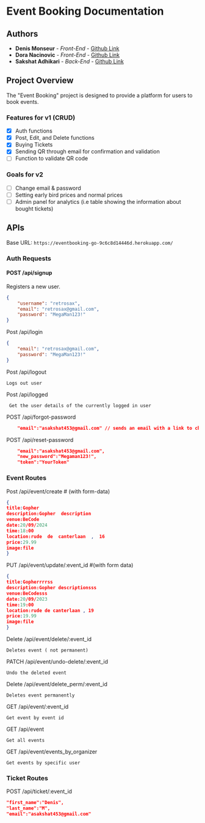 # Event Booking Documentation

## Authors

- **Denis Monseur** - _Front-End_ - [Github Link](https://github.com/DenisMonseur)
- **Dora Nacinovic** - _Front-End_ - [Github Link](https://github.com/DoraNac)
- **Sakshat Adhikari** - _Back-End_ - [Github Link](https://github.com/asakshat)

## Project Overview

The "Event Booking" project is designed to provide a platform for users to book events.

### Features for v1 (CRUD)

- [x] Auth functions
- [x] Post, Edit, and Delete functions
- [x] Buying Tickets
- [x] Sending QR through email for confirmation and validation
- [ ] Function to validate QR code

### Goals for v2

- [ ] Change email & password
- [ ] Setting early bird prices and normal prices
- [ ] Admin panel for analytics (i.e table showing the information about bought tickets)

## APIs

Base URL: `https://eventbooking-go-9c6c8d14446d.herokuapp.com/`

### Auth Requests

#### POST /api/signup

Registers a new user.

```json
{
	"username": "retrosax",
	"email": "retrosax@gmail.com",
	"password": "MegaMan123!"
}
```

Post /api/login

```json
{
	"email": "retrosax@gmail.com",
	"password": "MegaMan123!"
}
```

Post /api/logout

```
Logs out user
```

Post /api/logged

```
 Get the user details of the currently logged in user
```

POST /api/forgot-password

```json
	"email":"asakshat453@gmail.com" // sends an email with a link to change password
```

POST /api/reset-password

```json
  	"email":"asakshat453@gmail.com",
	"new_password":"Megaman123!",
	"token":"YourToken"
```

### Event Routes

Post /api/event/create # (with form-data)

```json
{
title:Gopher
description:Gopher  description
venue:BeCode
date:20/09/2024
time:18:00
location:rude  de  canterlaan  ,  16
price:29.99
image:file
}
```

PUT /api/event/update/:event_id #(with form data)

```json
{
title:Gopherrrrss
description:Gopher descriptionsss
venue:BeCodesss
date:20/09/2023
time:19:00
location:rude de canterlaan , 19
price:19.99
image:file
}
```

Delete /api/event/delete/:event_id

```
Deletes event ( not permanent)
```

PATCH /api/event/undo-delete/:event_id

```
Undo the deleted event
```

Delete /api/event/delete_perm/:event_id

```
Deletes event permanently
```

GET /api/event/:event_id

```
Get event by event id
```

GET /api/event

```
Get all events
```

GET /api/event/events_by_organizer

```
Get events by specific user
```

### Ticket Routes

POST /api/ticket/:event_id

```json
"first_name":"Denis",
"last_name":"M",
"email":"asakshat453@gmail.com"
```
